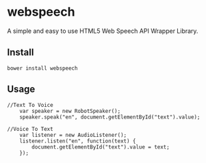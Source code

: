 webspeech
=========

A simple and easy to use HTML5 Web Speech API Wrapper Library.

## Install
```
bower install webspeech
```

## Usage

```
//Text To Voice
    var speaker = new RobotSpeaker();
    speaker.speak("en", document.getElementById("text").value);

//Voice To Text
    var listener = new AudioListener();
    listener.listen("en", function(text) {
        document.getElementById("text").value = text;
    });
```
